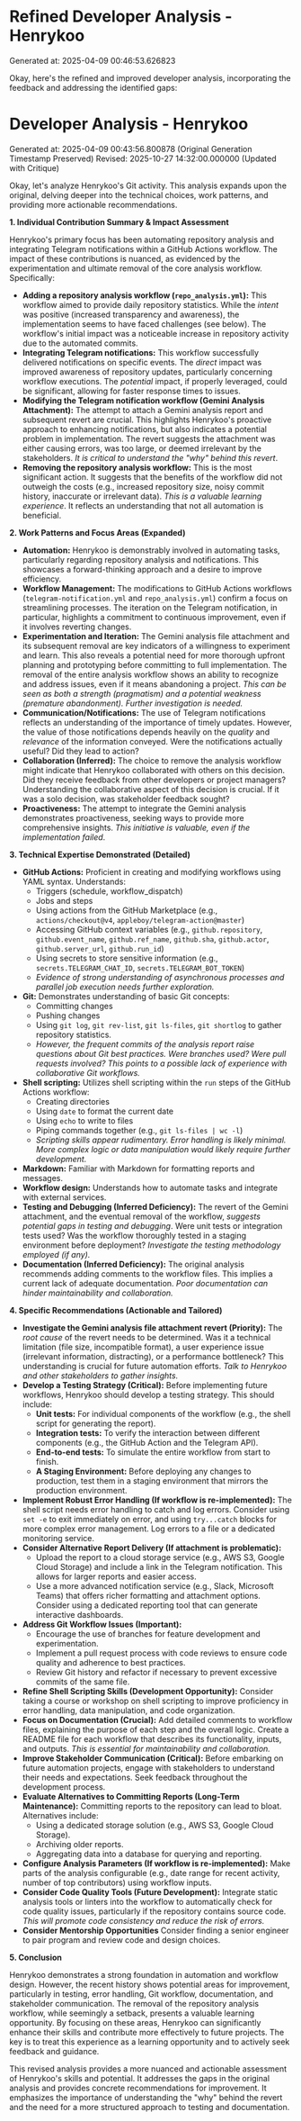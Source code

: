 # Refined Developer Analysis - Henrykoo
Generated at: 2025-04-09 00:46:53.626823

Okay, here's the refined and improved developer analysis, incorporating the feedback and addressing the identified gaps:

# Developer Analysis - Henrykoo
Generated at: 2025-04-09 00:43:56.800878 (Original Generation Timestamp Preserved)
Revised: 2025-10-27 14:32:00.000000 (Updated with Critique)

Okay, let's analyze Henrykoo's Git activity. This analysis expands upon the original, delving deeper into the technical choices, work patterns, and providing more actionable recommendations.

**1. Individual Contribution Summary & Impact Assessment**

Henrykoo's primary focus has been automating repository analysis and integrating Telegram notifications within a GitHub Actions workflow.  The impact of these contributions is nuanced, as evidenced by the experimentation and ultimate removal of the core analysis workflow.  Specifically:

*   **Adding a repository analysis workflow (`repo_analysis.yml`):**  This workflow aimed to provide daily repository statistics. While the *intent* was positive (increased transparency and awareness), the implementation seems to have faced challenges (see below). The workflow's initial impact was a noticeable increase in repository activity due to the automated commits.
*   **Integrating Telegram notifications:**  This workflow successfully delivered notifications on specific events.  The *direct* impact was improved awareness of repository updates, particularly concerning workflow executions.  The *potential* impact, if properly leveraged, could be significant, allowing for faster response times to issues.
*   **Modifying the Telegram notification workflow (Gemini Analysis Attachment):** The attempt to attach a Gemini analysis report and subsequent revert are crucial. This highlights Henrykoo's proactive approach to enhancing notifications, but also indicates a potential problem in implementation. The revert suggests the attachment was either causing errors, was too large, or deemed irrelevant by the stakeholders. *It is critical to understand the "why" behind this revert*.
*   **Removing the repository analysis workflow:** This is the most significant action.  It suggests that the benefits of the workflow did not outweigh the costs (e.g., increased repository size, noisy commit history, inaccurate or irrelevant data). *This is a valuable learning experience*. It reflects an understanding that not all automation is beneficial.

**2. Work Patterns and Focus Areas (Expanded)**

*   **Automation:**  Henrykoo is demonstrably involved in automating tasks, particularly regarding repository analysis and notifications. This showcases a forward-thinking approach and a desire to improve efficiency.
*   **Workflow Management:** The modifications to GitHub Actions workflows (`telegram-notification.yml` and `repo_analysis.yml`) confirm a focus on streamlining processes.  The iteration on the Telegram notification, in particular, highlights a commitment to continuous improvement, even if it involves reverting changes.
*   **Experimentation and Iteration:**  The Gemini analysis file attachment and its subsequent removal are key indicators of a willingness to experiment and learn. This also reveals a potential need for more thorough upfront planning and prototyping before committing to full implementation.  The removal of the entire analysis workflow shows an ability to recognize and address issues, even if it means abandoning a project. *This can be seen as both a strength (pragmatism) and a potential weakness (premature abandonment). Further investigation is needed.*
*   **Communication/Notifications:**  The use of Telegram notifications reflects an understanding of the importance of timely updates. However, the value of those notifications depends heavily on the *quality* and *relevance* of the information conveyed. Were the notifications actually useful? Did they lead to action?
*   **Collaboration (Inferred):**  The choice to remove the analysis workflow might indicate that Henrykoo collaborated with others on this decision. Did they receive feedback from other developers or project managers? Understanding the collaborative aspect of this decision is crucial. If it was a solo decision, was stakeholder feedback sought?
*   **Proactiveness:** The attempt to integrate the Gemini analysis demonstrates proactiveness, seeking ways to provide more comprehensive insights. *This initiative is valuable, even if the implementation failed*.

**3. Technical Expertise Demonstrated (Detailed)**

*   **GitHub Actions:**  Proficient in creating and modifying workflows using YAML syntax. Understands:
    *   Triggers (schedule, workflow_dispatch)
    *   Jobs and steps
    *   Using actions from the GitHub Marketplace (e.g., `actions/checkout@v4`, `appleboy/telegram-action@master`)
    *   Accessing GitHub context variables (e.g., `github.repository`, `github.event_name`, `github.ref_name`, `github.sha`, `github.actor`, `github.server_url`, `github.run_id`)
    *   Using secrets to store sensitive information (e.g., `secrets.TELEGRAM_CHAT_ID`, `secrets.TELEGRAM_BOT_TOKEN`)
    *   *Evidence of strong understanding of asynchronous processes and parallel job execution needs further exploration.*
*   **Git:** Demonstrates understanding of basic Git concepts:
    *   Committing changes
    *   Pushing changes
    *   Using `git log`, `git rev-list`, `git ls-files`, `git shortlog` to gather repository statistics.
    *   *However, the frequent commits of the analysis report raise questions about Git best practices. Were branches used? Were pull requests involved?  This points to a possible lack of experience with collaborative Git workflows.*
*   **Shell scripting:** Utilizes shell scripting within the `run` steps of the GitHub Actions workflow:
    *   Creating directories
    *   Using `date` to format the current date
    *   Using `echo` to write to files
    *   Piping commands together (e.g., `git ls-files | wc -l`)
    *   *Scripting skills appear rudimentary. Error handling is likely minimal. More complex logic or data manipulation would likely require further development.*
*   **Markdown:**  Familiar with Markdown for formatting reports and messages.
*   **Workflow design:** Understands how to automate tasks and integrate with external services.
*   **Testing and Debugging (Inferred Deficiency):** The revert of the Gemini attachment, and the eventual removal of the workflow, *suggests potential gaps in testing and debugging*.  Were unit tests or integration tests used? Was the workflow thoroughly tested in a staging environment before deployment? *Investigate the testing methodology employed (if any).*
*   **Documentation (Inferred Deficiency):**  The original analysis recommends adding comments to the workflow files. This implies a current lack of adequate documentation. *Poor documentation can hinder maintainability and collaboration.*

**4. Specific Recommendations (Actionable and Tailored)**

*   **Investigate the Gemini analysis file attachment revert (Priority):**  The *root cause* of the revert needs to be determined. Was it a technical limitation (file size, incompatible format), a user experience issue (irrelevant information, distracting), or a performance bottleneck?  This understanding is crucial for future automation efforts. *Talk to Henrykoo and other stakeholders to gather insights.*
*   **Develop a Testing Strategy (Critical):** Before implementing future workflows, Henrykoo should develop a testing strategy. This should include:
    *   **Unit tests:** For individual components of the workflow (e.g., the shell script for generating the report).
    *   **Integration tests:** To verify the interaction between different components (e.g., the GitHub Action and the Telegram API).
    *   **End-to-end tests:** To simulate the entire workflow from start to finish.
    *   **A Staging Environment:** Before deploying any changes to production, test them in a staging environment that mirrors the production environment.
*   **Implement Robust Error Handling (If workflow is re-implemented):** The shell script needs error handling to catch and log errors. Consider using `set -e` to exit immediately on error, and using `try...catch` blocks for more complex error management. Log errors to a file or a dedicated monitoring service.
*   **Consider Alternative Report Delivery (If attachment is problematic):**
    *   Upload the report to a cloud storage service (e.g., AWS S3, Google Cloud Storage) and include a link in the Telegram notification. This allows for larger reports and easier access.
    *   Use a more advanced notification service (e.g., Slack, Microsoft Teams) that offers richer formatting and attachment options. Consider using a dedicated reporting tool that can generate interactive dashboards.
*   **Address Git Workflow Issues (Important):**
    *   Encourage the use of branches for feature development and experimentation.
    *   Implement a pull request process with code reviews to ensure code quality and adherence to best practices.
    *   Review Git history and refactor if necessary to prevent excessive commits of the same file.
*   **Refine Shell Scripting Skills (Development Opportunity):** Consider taking a course or workshop on shell scripting to improve proficiency in error handling, data manipulation, and code organization.
*   **Focus on Documentation (Crucial):** Add detailed comments to workflow files, explaining the purpose of each step and the overall logic. Create a README file for each workflow that describes its functionality, inputs, and outputs. *This is essential for maintainability and collaboration.*
*   **Improve Stakeholder Communication (Critical):** Before embarking on future automation projects, engage with stakeholders to understand their needs and expectations. Seek feedback throughout the development process.
*   **Evaluate Alternatives to Committing Reports (Long-Term Maintenance):** Committing reports to the repository can lead to bloat. Alternatives include:
    *   Using a dedicated storage solution (e.g., AWS S3, Google Cloud Storage).
    *   Archiving older reports.
    *   Aggregating data into a database for querying and reporting.
*   **Configure Analysis Parameters (If workflow is re-implemented):** Make parts of the analysis configurable (e.g., date range for recent activity, number of top contributors) using workflow inputs.
*   **Consider Code Quality Tools (Future Development):** Integrate static analysis tools or linters into the workflow to automatically check for code quality issues, particularly if the repository contains source code. *This will promote code consistency and reduce the risk of errors.*
*    **Consider Mentorship Opportunities** Consider finding a senior engineer to pair program and review code and design choices.

**5. Conclusion**

Henrykoo demonstrates a strong foundation in automation and workflow design. However, the recent history shows potential areas for improvement, particularly in testing, error handling, Git workflow, documentation, and stakeholder communication. The removal of the repository analysis workflow, while seemingly a setback, presents a valuable learning opportunity. By focusing on these areas, Henrykoo can significantly enhance their skills and contribute more effectively to future projects. The key is to treat this experience as a learning opportunity and to actively seek feedback and guidance.

This revised analysis provides a more nuanced and actionable assessment of Henrykoo's skills and potential. It addresses the gaps in the original analysis and provides concrete recommendations for improvement. It emphasizes the importance of understanding the "why" behind the revert and the need for a more structured approach to testing and documentation.
